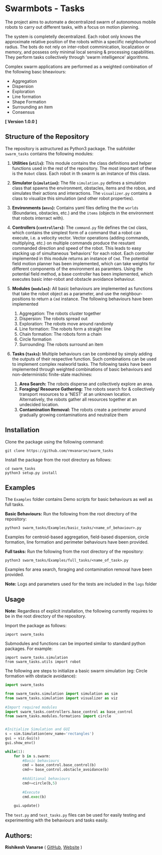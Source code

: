 # Swarmbots - Tasks


The project aims to automate a decentralized swarm of autonomous mobile robots to carry out different tasks, with a focus on motion planning.

The system is completelly decentralized. Each robot only knows the approximate relative position of the robots within a speciific neighbourhood radius. The bots do not rely on inter-robot comminication, localization or memory, and possess only minimal local sensing & processing capabilities. They perform tasks collectively through 'swarm intelligence' algorithms.

Complex swarm applications are performed as a weighted combination of the following basc bheaviours:

- Aggregation
- Dispersion
- Exploration
- Line formation
- Shape Formation
- Surrounding an item
- Consensus

**[ Version 1.0.0 ]**

## Structure of the Repository
The repository is astructured as Python3 package. The subfolder ```swarm_tasks``` contains the following modules:

1. **Utilities (```utils```):** This module contains the class definitions and helper functions used in the rest of the repository. The most important of these is the ```Robot``` class. Each robot in th swarm is an instance of this class.

1. **Simulator (```simulation```):** The file ```simulation.py``` defines a simulation class that spawns the environment, obstacles, items and the robos, and simulates their actions and interactions. The ```visualizer.py``` contains a class to visualize this simulation (and other robot properties).
1. **Environments (```envs```):** Contains yaml files defiing the the ```worlds``` (Boundaries, obstacles, etc.) and the ```items``` (objects in the environment that robots interract with).

1. **Controllers (```controllers```):** The ```command.py``` file defines the ```Cmd``` class, which contains the simplest form of a command that a robot can execute, i.e. a velocity vector. Vector operations (adding commands, multiplying, etc.) on multiple commands produce the resutant commanded direction and speed of the robot. This leads to easy stacking up of simultaneous 'behaviors' for each robot.
Each controller implemented in this module returns an instance of ```Cmd```. The potential field motion planner has been implemented, which can take weights for different components of the environment as paramters. Using the potential field method, a base controller has been implemented, which executes basic inter-robot and obstacle avoidance behaviour. 

1. **Modules (```modules```):** All basic behaviours are implemented as functions that take the robot object as a parameter, and use the neighbour-positions to return a ```Cmd``` instance. The following behaviours have been implemented
    1. Aggregation: The robots cluster together 
    1. Dispersion: The robots spread out
    1. Exploration: The robots move around randomly
    1. Line formation: The robots form a straight line
    1. Chain formation: The robots form a chain
    1. Circle formation
    1. Surrounding: The robots surround an item
    
1. **Tasks (```tasks```):** Multiple behaviours can be combined by simply adding the outputs of their respective function. Such combinations can be used to implement complex realworld tasks. The following tasks have been implemented through weighted combinations of basic behaviours and non-deterministic finite-state machines:
    1. **Area Search:** The robots disperse and collectively explore an area.
    1. **Foraging/ Resource Gathering:** The robots search for & collectively transport resources to a 'NEST' at an unknown location. Alternatively, the robots gather all resources together at an undecided location.
    1. **Contamination Removal:** The robots create a perimeter around gradually growing contaminations and neutralize them
 
## Installation

Clone the package using the following command:

	git clone https://github.com/rmvanarse/swarm_tasks
Install the package from the root directory as follows:

	cd swarm_tasks
	python3 setup.py install

## Examples
The ```Examples``` folder contains Demo scripts for basic behaviours as well as full tasks. 

**Basic Behaviours:** Run the following from the root directory of the repository:

	python3 swarm_tasks/Examples/basic_tasks/<name_of_behaviour>.py
	
Examples for centroid-based aggregation, field-based dispersion, circle formation, line formation and perimeter behaviours have been provided.

**Full tasks:** Run the following from the root directory of the repository:

	python3 swarm_tasks/Examples/full_tasks/<name_of_task>.py

Examples for area search, foraging and contamination removal have been provided.

**Note:** Logs and parameters used for the tests are included in the ```logs``` folder


## Usage
**Note:** Regardless of explicit installation, the following currently requires to be in the root directory of the repository.

Import the package as follows:

	import swarm_tasks

Submodules and functions can be imported similar to standard python packages. For example:

	import swarm_tasks.simulation
	from swarm_tasks.utils import robot

The following are steps to initialize a basic swarm simulation (eg: Circle formation with obstacle avoidance):

```python
import swarm_tasks

from swarm_tasks.simulation import simulation as sim
from swarm_tasks.simulation import visualizer as viz
	
#Import required modules
import swarm_tasks.controllers.base_control as base_control
from swarm_tasks.modules.formations import circle


#Initialize Simulation and GUI 
s = sim.Simulation(env_name='rectangles')
gui = viz.Gui(s)
gui.show_env()

while(1):
	for b in s.swarm:
		#Basic behaviours
		cmd = base_control.base_control(b)
		cmd+= base_control.obstacle_avoidance(b)
		
		#Additional behaviours
		cmd+=circle(b,5)
		
		#Execute
		cmd.exec(b)
		
	gui.update()
```	
The ```test.py``` and ```test_tasks.py``` files can be used for easily testing and experimenting with the behaviours and tasks easily.

## Authors:
**Rishikesh Vanarse** ( [GitHub](https://github.com/rmvanarse), [Website](https://rmvanarse.github.io) ) 


